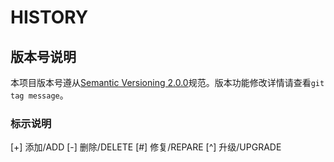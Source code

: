 # HISTORY

## 版本号说明

本项目版本号遵从[Semantic Versioning 2.0.0](http://semver.org/)规范。版本功能修改详情请查看`git tag message`。

### 标示说明

[+] 添加/ADD  [-] 删除/DELETE  [#] 修复/REPARE  [^] 升级/UPGRADE
